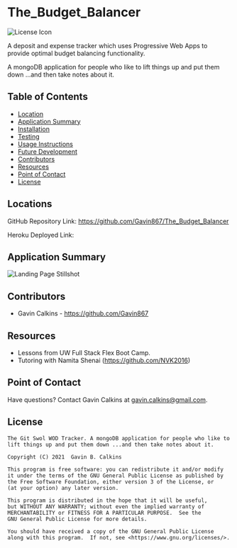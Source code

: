 # The_Budget_Balancer

![License Icon](https://img.shields.io/badge/license-GPL3.0-informational.svg)

A deposit and expense tracker which uses Progressive Web Apps to provide optimal budget balancing functionality.

A mongoDB application for people who like to lift things up and put them down ...and then take notes about it.

## Table of Contents

- [Location](#locations)
- [Application Summary](#application-summary)
- [Installation](#installation)
- [Testing](#testing)
- [Usage Instructions](#usage-instructions)
- [Future Development](#future-development)
- [Contributors](#contributors)
- [Resources](#resources)
- [Point of Contact](#point-of-contact)
- [License](#license)

## Locations

GitHub Repository Link: https://github.com/Gavin867/The_Budget_Balancer

Heroku Deployed Link: 

## Application Summary

![Landing Page Stillshot]()

<!-- The Git Swol WOD Tracker is meant to serve as a tracker for all your fitness activities and workouts. With this application you can do the following:

1. View stored fitness data in a dashboard
2. Add new workout data to the database.

## Installation

No installation is required for running the deployed version of this application. Simply click the '[Deployed Application Link](https://git-swol-wod-tracker.herokuapp.com/)' provided in the '[Location](#location)' section to get started.

To run locally follow the following instructions...
1. Install MongoDB Atlas and Robo 3T workbench using the directions outlined in the '[mongoDB Documentation](https://docs.mongodb.com/manual/installation/)' and '[Robo 3T Documentation](https://robomongo.org/)'.
2. Clone the repository to your computer.
3. Connect the repository to your Robo 3T.
4. Open a new terminal instance in the Git SWOL Tracker code file and run "npm i" to install the npm packages needed to run the program.
5. In the Git Swol WOD Tracker file code terminal, type "node server" and hit ENTER.
6. Copy and paste http://localhost:4000/ into your browser and the application is now running.

## Testing

See usage instructions.

## Usage Instructions

1. To VIEW the dashboard with your workout stats, click "Dashboard" in the upper right hand corner.
2. To ADD exercises a to an existing workout, click "Continue Workout" button and follow the prompts.
3. To CREATE a NEW workout, click "New Workout" button and follow the prompts.
4. In both instances, on your final exercise input, click "Complete Workout" to add the last exercise and return to the main page.

## Future Development

Additional goals and application features for future devlopment include:

- Complete rework of the front end UI more intuitive operation
- Updated styling
- Using REACT to render webpage -->

## Contributors

- Gavin Calkins - https://github.com/Gavin867

## Resources

- Lessons from UW Full Stack Flex Boot Camp.
- Tutoring with Namita Shenai (https://github.com/NVK2016)


## Point of Contact

Have questions? Contact Gavin Calkins at [gavin.calkins@gmail.com](mailto:gavin.calkins@gmail.com?subject=Hi%20Gavin!%20I%20have%20a%20question%20about%20The%20Git%20Swol%20WOD%20Tracker!).
 
## License

    The Git Swol WOD Tracker. A mongoDB application for people who like to lift things up and put them down ...and then take notes about it.

    Copyright (C) 2021  Gavin B. Calkins 

    This program is free software: you can redistribute it and/or modify
    it under the terms of the GNU General Public License as published by
    the Free Software Foundation, either version 3 of the License, or
    (at your option) any later version.

    This program is distributed in the hope that it will be useful,
    but WITHOUT ANY WARRANTY; without even the implied warranty of
    MERCHANTABILITY or FITNESS FOR A PARTICULAR PURPOSE.  See the
    GNU General Public License for more details.

    You should have received a copy of the GNU General Public License
    along with this program.  If not, see <https://www.gnu.org/licenses/>.